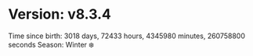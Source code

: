# Version: v8.3.4
Time since birth: 3018 days, 72433 hours, 4345980 minutes, 260758800 seconds
Season: Winter ❄️
